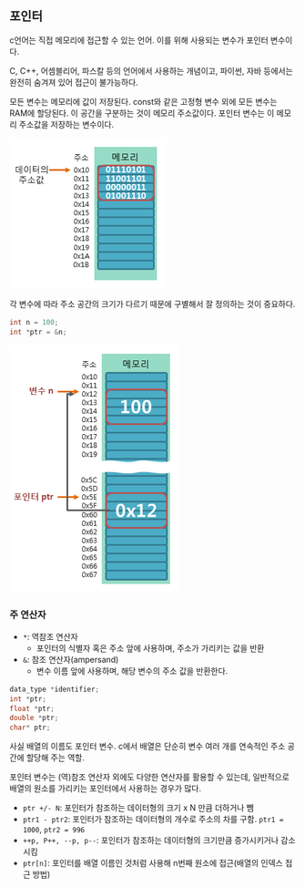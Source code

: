 ## 포인터
c언어는 직접 메모리에 접근할 수 있는 언어. 이를 위해 사용되는 변수가 포인터 변수이다.

C, C++, 어셈블리어, 파스칼 등의 언어에서 사용하는 개념이고, 파이썬, 자바 등에서는 완전히 숨겨져 있어 접근이 불가능하다. 

모든 변수는 메모리에 값이 저장된다. const와 같은 고정형 변수 외에 모든 변수는 RAM에 할당된다. 이 공간을 구분하는 것이 메모리 주소값이다. 포인터 변수는 이 메모리 주소값을 저장하는 변수이다. 

![|400](Pasted%20image%2020240507213302.png)

각 변수에 따라 주소 공간의 크기가 다르기 때문에 구별해서 잘 정의하는 것이 중요하다.
```c
int n = 100;
int *ptr = &n;
```

![400](Pasted%20image%2020240507213327.png)
### 주 연산자
+ `*`: 역참조 연산자
	+ 포인터의 식별자 혹은 주소 앞에 사용하며, 주소가 가리키는 값을 반환
+ `&`: 참조 연산자(ampersand)
	+ 변수 이름 앞에 사용하며, 해당 변수의 주소 값을 반환한다. 
```c
data_type *identifier;
int *ptr;
float *ptr;
double *ptr;
char* ptr;
```

사실 배열의 이름도 포인터 변수. c에서 배열은 단순히 변수 여러 개를 연속적인 주소 공간에 할당해 주는 역할. 

포인터 변수는 (역)참조 연산자 외에도 다양한 연산자를 활용할 수 있는데, 일반적으로 배열의 원소를 가리키는 포인터에서 사용하는 경우가 많다.

+ `ptr +/- N`: 포인터가 참조하는 데이터형의 크기 x N 만큼 더하거나 뺌
+ `ptr1 - ptr2`: 포인터가 참조하는 데이터형의 개수로 주소의 차를 구함. `ptr1 = 1000`, `ptr2 = 996`
+ `++p, P++, --p, p--`: 포인터가 참조하는 데이터형의 크기만큼 증가시키거나 감소시킴
+ `ptr[n]`: 포인터를 배열 이름인 것처럼 사용해 n번째 원소에 접근(배열의 인덱스 접근 방법)


